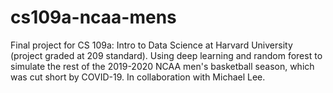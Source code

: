 # cs109a-ncaa-mens
Final project for CS 109a: Intro to Data Science at Harvard University (project graded at 209 standard).
Using deep learning and random forest to simulate the rest of the 2019-2020 NCAA men's basketball season, which was cut short by COVID-19. In collaboration with Michael Lee.
